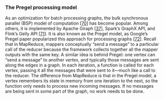 ### The Pregel processing model 
As an optimization for batch processing graphs, the bulk synchronous parallel (BSP) model of
computation [[70](ch10.html#Valiant1990ce)]
has become popular. Among others, it is implemented by Apache Giraph
[[37](ch10.html#Grover2015tl)], Spark’s GraphX API, and Flink’s Gelly API
[[71](ch10.html#Ewen2012cm)].
It is also known as the Pregel model, as Google’s Pregel paper popularized this approach for
processing graphs [[72](ch10.html#Malewicz2010jq)]. Recall that in MapReduce, mappers conceptually “send a message” to a particular call of the reducer
because the framework collects together all the mapper outputs with the same key. A similar idea is
behind Pregel: one vertex can “send a message” to another vertex, and typically those messages are
sent along the edges in a graph. In each iteration, a function is called for each vertex, passing it all the messages that were sent
to it—much like a call to the reducer. The difference from MapReduce is that in the Pregel
model, a vertex remembers its state in memory from one iteration to the next, so the function only
needs to process new incoming messages. If no messages are being sent in some part of the graph, no
work needs to be done.